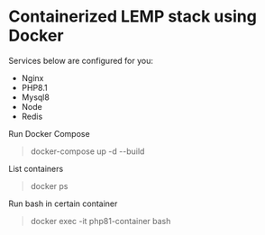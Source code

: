 # Containerized LEMP stack using Docker

Services below are configured for you:

- Nginx
- PHP8.1
- Mysql8
- Node
- Redis

Run Docker Compose
>  docker-compose up -d --build

List containers
> docker ps

Run bash in certain container
> docker exec -it php81-container bash